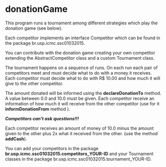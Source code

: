 # donationGame

This program runs a tournament among different strategies which play the donation game (see below). 

Each competitor implements an interface Competitor which can be found in the package br.usp.icmc.ssc01032015.

You can contribute with the donation game creating your own competitor extending the AbstractCompetitor class
and a custom Tournament class.

The tournament happens on a sequence of runs. 
On each run each pair of competitors meet and must decide what to do with a money it receives. 
Each competitor must decide what to do with R$ 10.00 and how much it will give to the other competitor. 

The amount donated will be informed using the **declareDonationTo** method. A value between 0.0 and 10.0 must be given.
Each competitor receive an information of how much it will receive from the other competitor (use for it **informDonationFrom** method ). 

**_Competitors can't ask questions!!!_**

Each competitor receives an amount of money of 10.0 minus the amount given to the other plus 2x what it received from the other. (use the method **addCash**).

You can add your competitors in the package **br.usp.icmc.ssc01032015.competitors_YOUR-ID** and your Tournament classes in the package br.usp.icmc.ssc01032015.tournament_YOUR-ID.
